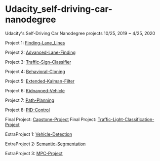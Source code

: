 # Udacity_self-driving-car-nanodegree

Udacity's Self-Driving Car Nanodegree projects 10/25, 2019 ~ 4/25, 2020


Project 1: [Finding-Lane_Lines](https://github.com/kevinkkk08/Udacity_self-driving-car-nanodegree/tree/master/Project1_Finding-Lane_Lines)

Project 2: [Advanced-Lane-Finding](https://github.com/kevinkkk08/Udacity_self-driving-car-nanodegree/tree/master/Project2_Advanced-Lane-Finding)

Project 3: [Traffic-Sign-Classifier](https://github.com/kevinkkk08/Udacity_self-driving-car-nanodegree/tree/master/Project3_Traffic-Sign-Classifier)

Project 4: [Behavioral-Cloning](https://github.com/kevinkkk08/Udacity_self-driving-car-nanodegree/tree/master/Project4_Behavioral-Cloning)

Project 5: [Extended-Kalman-Filter](https://github.com/kevinkkk08/Udacity_self-driving-car-nanodegree/tree/master/Project5_Extended-Kalman-Filter-Project)

Project 6: [Kidnapped-Vehicle](https://github.com/kevinkkk08/Udacity_self-driving-car-nanodegree/tree/master/Project6_Kidnapped-Vehicle-Project)

Project 7: [Path-Planning](https://github.com/kevinkkk08/Udacity_self-driving-car-nanodegree/tree/master/Project7_Path-Planning-Project)

Project 8: [PID-Control](https://github.com/kevinkkk08/Udacity_self-driving-car-nanodegree/tree/master/Project8_PID-Control-Project)

Final Project: [Capstone-Project](https://github.com/kevinkkk08/Udacity_self-driving-car-nanodegree/tree/master/ProjectFinal_Capstone-Project)
Final Project: [Traffic-Light-Classification-Project](https://github.com/kevinkkk08/Udacity_self-driving-car-nanodegree/tree/master/ProjectFinal_Traffic-Light-Classification-Project)


ExtraProject 1: [Vehicle-Detection](https://github.com/kevinkkk08/Udacity_self-driving-car-nanodegree/tree/master/ExtraProject1_Vehicle-Detection-Project)

ExtraProject 2: [Semantic-Segmentation](https://github.com/kevinkkk08/Udacity_self-driving-car-nanodegree/tree/master/ExtraProject2_Semantic-Segmentation-Project)

ExtraProject 3: [MPC-Project](https://github.com/kevinkkk08/Udacity_self-driving-car-nanodegree/tree/master/ExtraProject3_MPC-Project)
